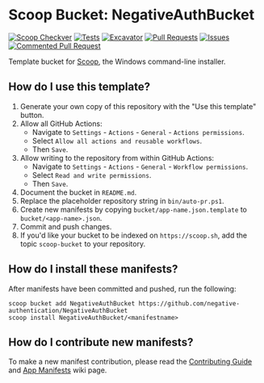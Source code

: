 # Scoop Bucket: NegativeAuthBucket

[![Scoop Checkver](https://github.com/negative-authentication/NegativeAuthBucket/actions/workflows/main.yml/badge.svg?event=check_run)](https://github.com/negative-authentication/NegativeAuthBucket/actions/workflows/main.yml)
[![Tests](https://github.com/negative-authentication/NegativeAuthBucket/actions/workflows/ci.yml/badge.svg)](https://github.com/negative-authentication/NegativeAuthBucket/actions/workflows/ci.yml)
[![Excavator](https://github.com/negative-authentication/NegativeAuthBucket/actions/workflows/excavator.yml/badge.svg)](https://github.com/negative-authentication/NegativeAuthBucket/actions/workflows/excavator.yml)
[![Pull Requests](https://github.com/negative-authentication/NegativeAuthBucket/actions/workflows/pull_request.yml/badge.svg)](https://github.com/negative-authentication/NegativeAuthBucket/actions/workflows/pull_request.yml)
[![Issues]()](https://github.com/negative-authentication/NegativeAuthBucket/actions/workflows/issues.yml)
[![Commented Pull Request](https://github.com/negative-authentication/NegativeAuthBucket/actions/workflows/issue_comment.yml/badge.svg)](https://github.com/negative-authentication/NegativeAuthBucket/actions/workflows/issue_comment.yml)

<!-- Uncomment the following line after replacing placeholders -->
<!-- [![Tests](https://github.com/<username>/<bucketname>/actions/workflows/ci.yml/badge.svg)](https://github.com/<username>/<bucketname>/actions/workflows/ci.yml) [![Excavator](https://github.com/<username>/<bucketname>/actions/workflows/excavator.yml/badge.svg)](https://github.com/<username>/<bucketname>/actions/workflows/excavator.yml) -->

Template bucket for [Scoop](https://scoop.sh), the Windows command-line installer.

## How do I use this template?

1. Generate your own copy of this repository with the "Use this template"
   button.
2. Allow all GitHub Actions:
   - Navigate to `Settings` - `Actions` - `General` - `Actions permissions`.
   - Select `Allow all actions and reusable workflows`.
   - Then `Save`.
3. Allow writing to the repository from within GitHub Actions:
   - Navigate to `Settings` - `Actions` - `General` - `Workflow permissions`.
   - Select `Read and write permissions`.
   - Then `Save`.
4. Document the bucket in `README.md`.
5. Replace the placeholder repository string in `bin/auto-pr.ps1`.
6. Create new manifests by copying `bucket/app-name.json.template` to
   `bucket/<app-name>.json`.
7. Commit and push changes.
8. If you'd like your bucket to be indexed on `https://scoop.sh`, add the
   topic `scoop-bucket` to your repository.

## How do I install these manifests?

After manifests have been committed and pushed, run the following:

```pwsh
scoop bucket add NegativeAuthBucket https://github.com/negative-authentication/NegativeAuthBucket
scoop install NegativeAuthBucket/<manifestname>
```

## How do I contribute new manifests?

To make a new manifest contribution, please read the [Contributing
Guide](https://github.com/ScoopInstaller/.github/blob/main/.github/CONTRIBUTING.md)
and [App Manifests](https://github.com/ScoopInstaller/Scoop/wiki/App-Manifests)
wiki page.
